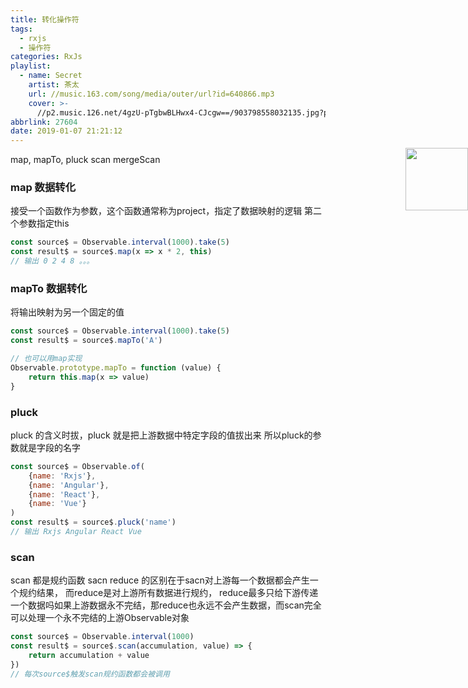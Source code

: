```yaml
---
title: 转化操作符
tags:
  - rxjs
  - 操作符
categories: RxJs
playlist:
  - name: Secret
    artist: 茶太
    url: //music.163.com/song/media/outer/url?id=640866.mp3
    cover: >-
      //p2.music.126.net/4gzU-pTgbwBLHwx4-CJcgw==/903798558032135.jpg?param=90y90
abbrlink: 27604
date: 2019-01-07 21:21:12
---
```


<img src="//p2.music.126.net/4gzU-pTgbwBLHwx4-CJcgw==/903798558032135.jpg?param=90y90" width = "100" height = "100" div align=right style="position: absolute; right: 0; margin-top: -10px;" />
map, mapTo, pluck
scan mergeScan

<!-- more -->

### map 数据转化
接受一个函数作为参数，这个函数通常称为project，指定了数据映射的逻辑
第二个参数指定this
```js
const source$ = Observable.interval(1000).take(5)
const result$ = source$.map(x => x * 2, this)
// 输出 0 2 4 8 。。。
```

### mapTo 数据转化
将输出映射为另一个固定的值
```js
const source$ = Observable.interval(1000).take(5)
const result$ = source$.mapTo('A')

// 也可以用map实现
Observable.prototype.mapTo = function (value) {
    return this.map(x => value)
}
```

### pluck
pluck 的含义时拔，pluck 就是把上游数据中特定字段的值拔出来
所以pluck的参数就是字段的名字
```js
const source$ = Observable.of(
    {name: 'Rxjs'},
    {name: 'Angular'},
    {name: 'React'},
    {name: 'Vue'}
)
const result$ = source$.pluck('name')
// 输出 Rxjs Angular React Vue
```

### scan
scan 都是规约函数
sacn reduce 的区别在于sacn对上游每一个数据都会产生一个规约结果，
而reduce是对上游所有数据进行规约，
reduce最多只给下游传递一个数据吗如果上游数据永不完结，那reduce也永远不会产生数据，而scan完全可以处理一个永不完结的上游Observable对象
```js
const source$ = Observable.interval(1000)
const result$ = source$.scan(accumulation, value) => {
    return accumulation + value
})
// 每次source$触发scan规约函数都会被调用
```